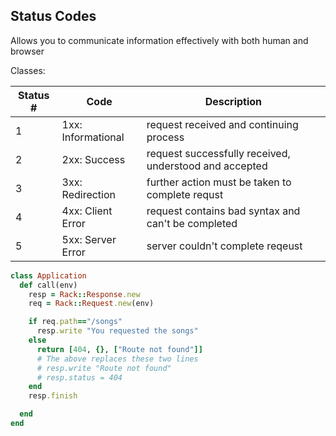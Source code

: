 Status Codes
-----------
Allows you to communicate information effectively with both human and browser

Classes:

|Status #|Code |Description|
|-----|-----|-----|
|1|1xx: Informational | request received and continuing process|
|2|2xx: Success | request successfully received, understood and accepted|
|3|3xx: Redirection | further action must be taken to complete requst |
|4|4xx: Client Error | request contains bad syntax and can't be completed |
|5|5xx: Server Error | server couldn't complete reqeust |

```ruby
class Application
  def call(env)
    resp = Rack::Response.new
    req = Rack::Request.new(env)

    if req.path=="/songs"
      resp.write "You requested the songs"
    else
      return [404, {}, ["Route not found"]]
      # The above replaces these two lines
      # resp.write "Route not found"
      # resp.status = 404
    end
    resp.finish

  end
end
```
